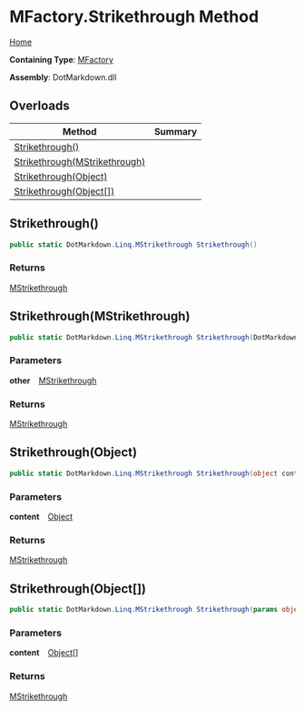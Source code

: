 # MFactory\.Strikethrough Method

[Home](../../../../README.md)

**Containing Type**: [MFactory](../README.md)

**Assembly**: DotMarkdown\.dll

## Overloads

| Method | Summary |
| ------ | ------- |
| [Strikethrough()](#DotMarkdown_Linq_MFactory_Strikethrough) | |
| [Strikethrough(MStrikethrough)](#DotMarkdown_Linq_MFactory_Strikethrough_DotMarkdown_Linq_MStrikethrough_) | |
| [Strikethrough(Object)](#DotMarkdown_Linq_MFactory_Strikethrough_System_Object_) | |
| [Strikethrough(Object\[\])](#DotMarkdown_Linq_MFactory_Strikethrough_System_Object___) | |

## Strikethrough\(\) <a name="DotMarkdown_Linq_MFactory_Strikethrough"></a>

```csharp
public static DotMarkdown.Linq.MStrikethrough Strikethrough()
```

### Returns

[MStrikethrough](../../MStrikethrough/README.md)

## Strikethrough\(MStrikethrough\) <a name="DotMarkdown_Linq_MFactory_Strikethrough_DotMarkdown_Linq_MStrikethrough_"></a>

```csharp
public static DotMarkdown.Linq.MStrikethrough Strikethrough(DotMarkdown.Linq.MStrikethrough other)
```

### Parameters

**other** &ensp; [MStrikethrough](../../MStrikethrough/README.md)

### Returns

[MStrikethrough](../../MStrikethrough/README.md)

## Strikethrough\(Object\) <a name="DotMarkdown_Linq_MFactory_Strikethrough_System_Object_"></a>

```csharp
public static DotMarkdown.Linq.MStrikethrough Strikethrough(object content)
```

### Parameters

**content** &ensp; [Object](https://docs.microsoft.com/en-us/dotnet/api/system.object)

### Returns

[MStrikethrough](../../MStrikethrough/README.md)

## Strikethrough\(Object\[\]\) <a name="DotMarkdown_Linq_MFactory_Strikethrough_System_Object___"></a>

```csharp
public static DotMarkdown.Linq.MStrikethrough Strikethrough(params object[] content)
```

### Parameters

**content** &ensp; [Object](https://docs.microsoft.com/en-us/dotnet/api/system.object)\[\]

### Returns

[MStrikethrough](../../MStrikethrough/README.md)


